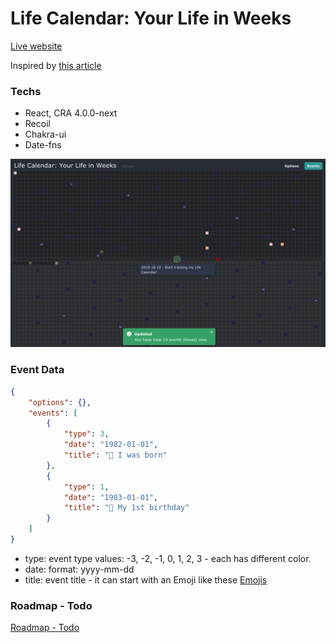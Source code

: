 # Life Calendar: Your Life in Weeks

[Live website](https://life-calendar-in-weeks.vercel.app/)

Inspired by [this article](https://waitbutwhy.com/2014/05/life-weeks.html)

### Techs

- React, CRA 4.0.0-next
- Recoil
- Chakra-ui
- Date-fns

<img src="./docs/demo-01.png" />

### Event Data

```json
{
    "options": {},
    "events": [
        {
            "type": 3,
            "date": "1982-01-01",
            "title": "👶 I was born"
        },
        {
            "type": 1,
            "date": "1983-01-01",
            "title": "🎂 My 1st birthday"
        }
    ]
}
```
- type: event type values: -3, -2, -1, 0, 1, 2, 3 - each has different color.
- date: format: yyyy-mm-dd
- title: event title - it can start with an Emoji like these [Emojis](http://b.link/emojis)

### Roadmap - Todo

[Roadmap - Todo](./TODO.md)
